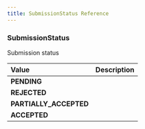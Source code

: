 ```yaml
---
title: SubmissionStatus Reference
---
```


### SubmissionStatus
Submission status
<table>
<thead>
<th align="left">Value</th>
<th align="left">Description</th>
</thead>
<tbody>
<tr>
<td valign="top"><strong>PENDING</strong></td>
<td></td>
</tr>
<tr>
<td valign="top"><strong>REJECTED</strong></td>
<td></td>
</tr>
<tr>
<td valign="top"><strong>PARTIALLY_ACCEPTED</strong></td>
<td></td>
</tr>
<tr>
<td valign="top"><strong>ACCEPTED</strong></td>
<td></td>
</tr>
</tbody>
</table>